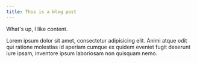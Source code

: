 ```yaml
---
title: This is a blog post
---
```


<p class="lead">What's up, I like content.</p>

Lorem ipsum dolor sit amet, consectetur adipisicing elit. Animi atque odit qui ratione molestias id aperiam cumque ex quidem eveniet fugit deserunt iure ipsam, inventore ipsum laboriosam non quisquam nemo.